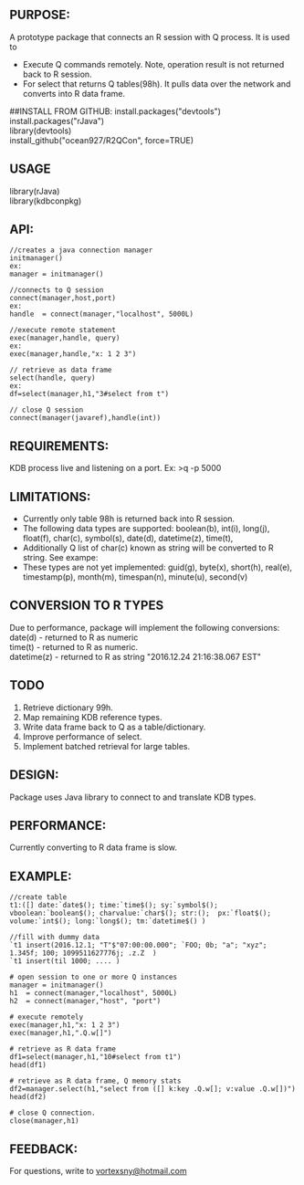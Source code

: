 ## PURPOSE:
A prototype package that connects an R session with Q process. It is used to

- Execute Q commands remotely. Note, operation result is not returned back to R session.  
- For select that returns Q tables(98h). It pulls data over the network and converts into R data frame.  

##INSTALL FROM GITHUB:
install.packages("devtools")  
install.packages("rJava")  
library(devtools)  
install_github("ocean927/R2QCon", force=TRUE)  


## USAGE
library(rJava)  
library(kdbconpkg)  


## API:
```
//creates a java connection manager
initmanager() 
ex: 
manager = initmanager()

//connects to Q session
connect(manager,host,port)
ex: 
handle  = connect(manager,"localhost", 5000L) 

//execute remote statement
exec(manager,handle, query)
ex:
exec(manager,handle,"x: 1 2 3")

// retrieve as data frame
select(handle, query)
ex:
df=select(manager,h1,"3#select from t")

// close Q session
connect(manager(javaref),handle(int))
```

## REQUIREMENTS:
KDB process live and listening on a  port.
Ex: >q -p 5000


## LIMITATIONS:
- Currently only table 98h is returned back into R session.
- The following data types are supported: 
boolean(b), int(i), long(j), float(f), char(c), symbol(s), 
date(d), datetime(z), time(t), 
- Additionally Q list of char(c) known as string 
will be converted to R string. See exampe:
- These types are not yet implemented:
guid(g), byte(x), short(h), real(e), timestamp(p), month(m),
timespan(n), minute(u), second(v)

## CONVERSION TO R TYPES
Due to performance, package will implement 
the following conversions:
date(d) - returned to R as numeric  
time(t) - returned to R as numeric.    
datetime(z) - returned to R as string "2016.12.24 21:16:38.067 EST"  

## TODO
1. Retrieve dictionary 99h.  
2. Map remaining KDB reference types.  
3. Write data frame back to Q as a table/dictionary.  
4. Improve performance of select.  
5. Implement batched retrieval for large tables.  

## DESIGN:
Package uses Java library to connect to 
and translate KDB types.


## PERFORMANCE:
Currently converting to R data frame is slow. 

## EXAMPLE:

```
//create table
t1:([] date:`date$(); time:`time$(); sy:`symbol$(); vboolean:`boolean$(); charvalue:`char$(); str:();  px:`float$(); volume:`int$(); long:`long$(); tm:`datetime$() )

//fill with dummy data
`t1 insert(2016.12.1; "T"$"07:00:00.000"; `FOO; 0b; "a"; "xyz"; 1.345f; 100; 1099511627776j; .z.Z  )
`t1 insert(til 1000; .... )

# open session to one or more Q instances
manager = initmanager()
h1  = connect(manager,"localhost", 5000L)
h2  = connect(manager,"host", "port") 

# execute remotely
exec(manager,h1,"x: 1 2 3")
exec(manager,h1,".Q.w[]")

# retrieve as R data frame
df1=select(manager,h1,"10#select from t1")
head(df1)

# retrieve as R data frame, Q memory stats
df2=manager.select(h1,"select from ([] k:key .Q.w[]; v:value .Q.w[])")
head(df2)

# close Q connection.
close(manager,h1)
```


## FEEDBACK:
For questions, write to vortexsny@hotmail.com
